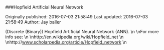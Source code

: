 ###Hopfield Artificial Neural Network

Originally published: 2016-07-03 21:58:49
Last updated: 2016-07-03 21:58:49
Author: Jay baller

(Discrete (Binary)) Hopfield Artificial Neural Network (ANN).\n\nFor more info see:\n\nhttp://en.wikipedia.org/wiki/Hopfield_net\n\nhttp://www.scholarpedia.org/article/Hopfield_network\n